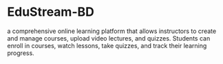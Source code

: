 # EduStream-BD
a comprehensive online learning platform that allows instructors to create and manage courses, upload video lectures, and quizzes. Students can enroll in courses, watch lessons, take quizzes, and track their learning progress.

